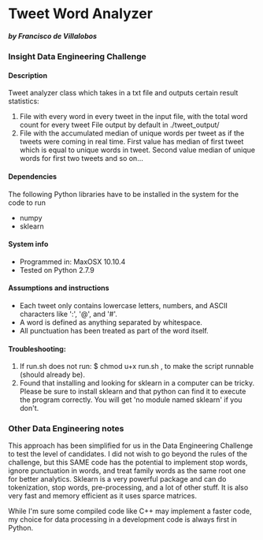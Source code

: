 # Tweet Word Analyzer
##### by Francisco de Villalobos
### Insight Data Engineering Challenge

#### Description
Tweet analyzer class which takes in a txt file and outputs certain result statistics:

1. File with every word in every tweet in the input file, with the total word count for every tweet
File output by default in ./tweet_output/
2. File with the accumulated median of unique words per tweet as if the tweets were coming in real time.
First value has median of first tweet which is equal to unique words in tweet.
Second value median of unique words for first two tweets and so on...

#### Dependencies
The following Python libraries have to be installed in the system for the code to run
- numpy
- sklearn

#### System info
- Programmed in: MaxOSX 10.10.4
- Tested on Python 2.7.9

#### Assumptions and instructions
- Each tweet only contains lowercase letters, numbers, and ASCII characters like ':', '@', and '#'.
- A word is defined as anything separated by whitespace.
- All punctuation has been treated as part of the word itself.

#### Troubleshooting:
1. If run.sh does not run:  $ chmod u+x run.sh , to make the script runnable (should already be).
2. Found that installing and looking for sklearn in a computer can be tricky. Please be sure
to install sklearn and that python can find it to execute the program correctly.
You will get 'no module named sklearn' if you don't.

### Other Data Engineering notes
This approach has been simplified for us in the Data Engineering Challenge to test
the level of candidates. I did not wish to go beyond the rules of the challenge,
but this SAME code has the potential to implement stop words, ignore punctuation
in words, and treat family words as the same root one for better analytics.
Sklearn is a very powerful package and can do tokenization, stop words, pre-processing,
and a lot of other stuff. It is also very fast and memory efficient as it uses
sparce matrices.

While I'm sure some compiled code like C++ may implement a faster code, my choice
for data processing in a development code is always first in Python.
